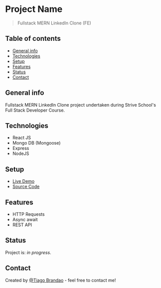 # Project Name

> Fullstack MERN LinkedIn Clone (FE)

## Table of contents

- [General info](#general-info)
- [Technologies](#technologies)
- [Setup](#setup)
- [Features](#features)
- [Status](#status)
- [Contact](#contact)

## General info

Fullstack MERN LinkedIn Clone project undertaken during Strive School's Full Stack Developer Course.

## Technologies

- React JS
- Mongo DB (Mongoose)
- Express
- NodeJS

## Setup

- [Live Demo](https://brandaspt.github.io/linkedin-react/)
- [Source Code](https://github.com/brandaspt/m6-bw-linkedin-react/)

## Features

- HTTP Requests
- Async await
- REST API

## Status

Project is: _in progress_.

## Contact

Created by [@Tiago Brandao](https://www.imtiago.world/) - feel free to contact me!
